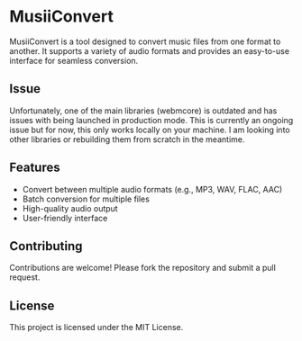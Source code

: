 # MusiiConvert

MusiiConvert is a tool designed to convert music files from one format to another. It supports a variety of audio formats and provides an easy-to-use interface for seamless conversion.

## Issue

Unfortunately, one of the main libraries (webmcore) is outdated and has issues with being launched in production mode. This is currently an ongoing issue but for now, this only works locally on your machine. I am looking into other libraries or rebuilding them from scratch in the meantime.

## Features

- Convert between multiple audio formats (e.g., MP3, WAV, FLAC, AAC)
- Batch conversion for multiple files
- High-quality audio output
- User-friendly interface

## Contributing

Contributions are welcome! Please fork the repository and submit a pull request.

## License

This project is licensed under the MIT License.
